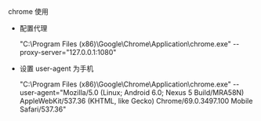 
chrome 使用 



- 配置代理

    "C:\Program Files (x86)\Google\Chrome\Application\chrome.exe" --proxy-server="127.0.0.1:1080"

- 设置 user-agent 为手机 

    "C:\Program Files (x86)\Google\Chrome\Application\chrome.exe" --user-agent="Mozilla/5.0 (Linux; Android 6.0; Nexus 5 Build/MRA58N) AppleWebKit/537.36 (KHTML, like Gecko) Chrome/69.0.3497.100 Mobile Safari/537.36"

